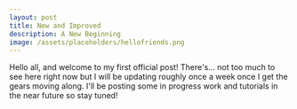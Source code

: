 ```yaml
---
layout: post
title: New and Improved
description: A New Beginning
image: /assets/placeholders/hellofriends.png
---
```

Hello all, and welcome to my first official post! There's... not too much to see here right now but I will be updating roughly once a week once I get the gears moving along. I'll be posting some in progress work and tutorials in the near future so stay tuned!
